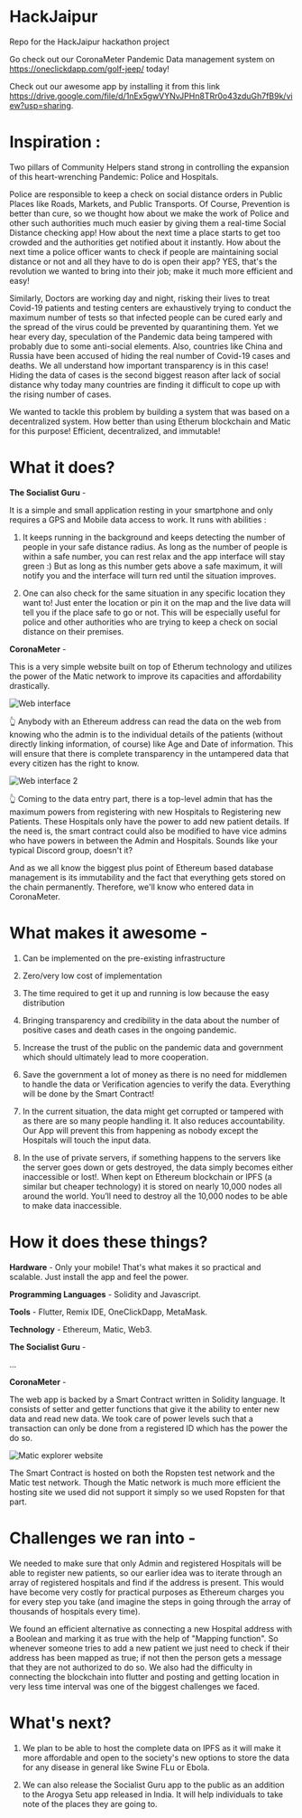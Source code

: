 # HackJaipur
Repo for the HackJaipur hackathon project

Go check out our CoronaMeter Pandemic Data management system on https://oneclickdapp.com/golf-jeep/ today!

Check out our awesome app by installing it from this link https://drive.google.com/file/d/1nEx5gwVYNvJPHn8TRr0o43zduGh7fB9k/view?usp=sharing.

# Inspiration :

Two pillars of Community Helpers stand strong in controlling the expansion of this heart-wrenching Pandemic: Police and Hospitals. 

Police are responsible to keep a check on social distance orders in Public Places like Roads, Markets, and Public Transports. Of Course, Prevention is better than cure, so we thought how about we make the work of Police and other such authorities much much easier by giving them a real-time Social Distance checking app! How about the next time a place starts to get too crowded and the authorities get notified about it instantly. How about the next time a police officer wants to check if people are maintaining social distance or not and all they have to do is open their app? YES, that's the revolution we wanted to bring into their job; make it much more efficient and easy!

Similarly, Doctors are working day and night, risking their lives to treat Covid-19 patients and testing centers are exhaustively trying to conduct the maximum number of tests so that infected people can be cured early and the spread of the virus could be prevented by quarantining them. Yet we hear every day, speculation of the Pandemic data being tampered with probably due to some anti-social elements. Also, countries like China and Russia have been accused of hiding the real number of Covid-19 cases and deaths. We all understand how important transparency is in this case! Hiding the data of cases is the second biggest reason after lack of social distance why today many countries are finding it difficult to cope up with the rising number of cases.

We wanted to tackle this problem by building a system that was based on a decentralized system. How better than using Etherum blockchain and Matic for this purpose! Efficient, decentralized, and immutable!

# What it does?

**The Socialist Guru** -

It is a simple and small application resting in your smartphone and only requires a GPS and Mobile data access to work. It runs with abilities : 

1. It keeps running in the background and keeps detecting the number of people in your safe distance radius. As long as the number of people is within a safe number, you can rest relax and the app interface will stay green :) But as long as this number gets above a safe maximum, it will notify you and the interface will turn red until the situation improves.

2. One can also check for the same situation in any specific location they want to! Just enter the location or pin it on the map and the live data will tell you if the place safe to go or not. This will be especially useful for police and other authorities who are trying to keep a check on social distance on their premises. 

**CoronaMeter** - 

This is a very simple website built on top of Etherum technology and utilizes the power of the Matic network to improve its capacities and affordability drastically. 

![Web interface](https://github.com/pulkit-jasti/HackJaipur/blob/master/Images/Web%20interface.png)

👆 Anybody with an Ethereum address can read the data on the web from knowing who the admin is to the individual details of the patients (without directly linking information, of course) like Age and Date of information. This will ensure that there is complete transparency in the untampered data that every citizen has the right to know.

![Web interface 2](https://github.com/pulkit-jasti/HackJaipur/blob/master/Images/web%20interface%202.png)

👆 Coming to the data entry part, there is a top-level admin that has the maximum powers from registering with new Hospitals to Registering new Patients. These Hospitals only have the power to add new patient details. If the need is, the smart contract could also be modified to have vice admins who have powers in between the Admin and Hospitals. Sounds like your typical Discord group, doesn't it?

And as we all know the biggest plus point of Ethereum based database management is its immutability and the fact that everything gets stored on the chain permanently. Therefore, we'll know who entered data in CoronaMeter.

# What makes it awesome -

1. Can be implemented on the pre-existing infrastructure

2. Zero/very low cost of implementation

3. The time required to get it up and running is low because the easy distribution

4. Bringing transparency and credibility in the data about the number of positive cases and death cases in the ongoing pandemic.

5. Increase the trust of the public on the pandemic data and government which should ultimately lead to more cooperation.

6. Save the government a lot of money as there is no need for middlemen to handle the data or Verification agencies to verify the data. Everything will be done by the Smart Contract!

7. In the current situation, the data might get corrupted or tampered with as there are so many people handling it. It also reduces accountability. Our App will prevent this from happening as nobody except the Hospitals will touch the input data.

8. In the use of private servers, if something happens to the servers like the server goes down or gets destroyed, the data simply becomes either inaccessible or lost!. When kept on Ethereum blockchain or IPFS (a similar but cheaper technology) it is stored on nearly 10,000 nodes all around the world. You’ll need to destroy all the 10,000 nodes to be able to make data inaccessible.

# How it does these things?

**Hardware** - Only your mobile! That's what makes it so practical and scalable. Just install the app and feel the power.

**Programming Languages** - Solidity and Javascript.

**Tools** - Flutter, Remix IDE, OneClickDapp, MetaMask.

**Technology** - Ethereum, Matic, Web3.

**The Socialist Guru** -

...

**CoronaMeter** - 

The web app is backed by a Smart Contract written in Solidity language. It consists of setter and getter functions that give it the ability to enter new data and read new data. We took care of power levels such that a transaction can only be done from a registered ID which has the power the do so. 

![Matic explorer website](https://github.com/pulkit-jasti/HackJaipur/blob/master/Images/Matic.png)

The Smart Contract is hosted on both the Ropsten test network and the Matic test network. Though the Matic network is much more efficient the hosting site we used did not support it simply so we used Ropsten for that part.

# Challenges we ran into -

We needed to make sure that only Admin and registered Hospitals will be able to register new patients, so our earlier idea was to iterate through an array of registered hospitals and find if the address is present. This would have become very costly for practical purposes as Ethereum charges you for every step you take (and imagine the steps in going through the array of thousands of hospitals every time). 

We found an efficient alternative as connecting a new Hospital address with a Boolean and marking it as true with the help of "Mapping function". So whenever someone tries to add a new patient we just need to check if their address has been mapped as true; if not then the person gets a message that they are not authorized to do so. We also had the difficulty in connecting the blockchain into flutter and posting and getting location in very less time interval was one of the biggest challenges we faced.

# What's next? 

1. We plan to be able to host the complete data on IPFS as it will make it more affordable and open to the society's new options to store the data for any disease in general like Swine FLu or Ebola.

2. We can also release the Socialist Guru app to the public as an addition to the Arogya Setu app released in India. It will help individuals to take note of the places they are going to.
